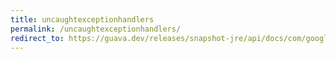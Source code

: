 ```yaml
---
title: uncaughtexceptionhandlers
permalink: /uncaughtexceptionhandlers/
redirect_to: https://guava.dev/releases/snapshot-jre/api/docs/com/google/common/util/concurrent/UncaughtExceptionHandlers.html
---
```

